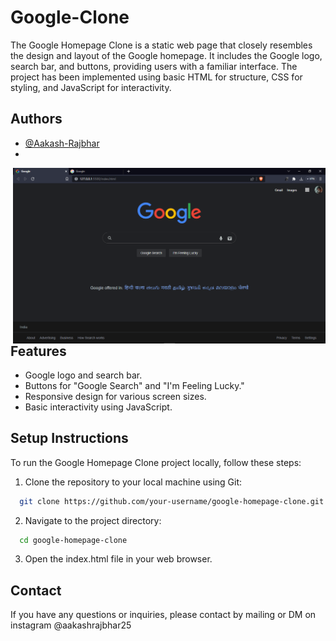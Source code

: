 
# Google-Clone

The Google Homepage Clone is a static web page that closely resembles the design and layout of the Google homepage. It includes the Google logo, search bar, and buttons, providing users with a familiar interface. The project has been implemented using basic HTML for structure, CSS for styling, and JavaScript for interactivity.

## Authors

- [@Aakash-Rajbhar](https://www.github.com/Aakash-Rajbhar)
- 
<img align="right" title="Preview" width=500 src="Images & Icons/google_homepage.png">

## Features

- Google logo and search bar.
- Buttons for "Google Search" and "I'm Feeling Lucky."
- Responsive design for various screen sizes.
- Basic interactivity using JavaScript.


## Setup Instructions

To run the Google Homepage Clone project locally, follow these steps:

1. Clone the repository to your local machine using Git:


```bash
  git clone https://github.com/your-username/google-homepage-clone.git

```

2. Navigate to the project directory:

```bash
  cd google-homepage-clone
```
3. Open the index.html file in your web browser.


## Contact

If you have any questions or inquiries, please contact by mailing or DM on instagram @aakashrajbhar25
